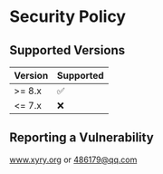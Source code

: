 # Security Policy

## Supported Versions

| Version | Supported          |
| ------- | ------------------ |
| >= 8.x  | :white_check_mark: |
| <= 7.x  | :x:                |

## Reporting a Vulnerability

www.xyry.org or 486179@qq.com